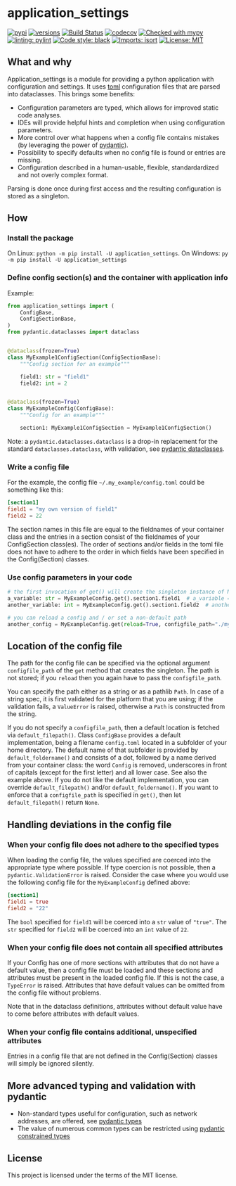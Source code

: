# application_settings

[![pypi](https://img.shields.io/pypi/v/application-settings.svg)](https://pypi.python.org/pypi/application-settings)
[![versions](https://img.shields.io/pypi/pyversions/application-settings.svg)](https://github.com/StockwatchDev/application_settings)
[![Build Status](https://github.com/StockwatchDev/application_settings/actions/workflows/application_settings-tests.yml/badge.svg?branch=develop)](https://github.com/StockwatchDev/application_settings/actions)
[![codecov](https://codecov.io/gh/StockwatchDev/application_settings/branch/develop/graph/badge.svg)](https://app.codecov.io/gh/StockwatchDev/application_settings)
[![Checked with mypy](http://www.mypy-lang.org/static/mypy_badge.svg)](http://mypy-lang.org/)
[![linting: pylint](https://img.shields.io/badge/linting-pylint-yellowgreen)](https://github.com/PyCQA/pylint)
[![Code style: black](https://img.shields.io/badge/code%20style-black-000000.svg)](https://github.com/psf/black)
[![Imports: isort](https://img.shields.io/badge/%20imports-isort-%231674b1?style=flat&labelColor=ef8336)](https://pycqa.github.io/isort/)
[![License: MIT](https://img.shields.io/badge/License-MIT-yellow.svg)](https://opensource.org/licenses/MIT)

## What and why

Application\_settings is a module for providing a python application with configuration
and settings. It uses [toml](https://toml.io/en/) configuration files that are parsed
into dataclasses. This brings some benefits:

- Configuration parameters are typed, which allows for improved static code analyses.
- IDEs will provide helpful hints and completion when using configuration parameters.
- More control over what happens when a config file contains mistakes
  (by leveraging the power of [pydantic](https://docs.pydantic.dev/)).
- Possibility to specify defaults when no config file is found or entries are missing.
- Configuration described in a human-usable, flexible, standardardized and not overly
  complex format.

Parsing is done once during first access and the resulting configuration is stored
as a singleton.

## How
### Install the package

On Linux: `python -m pip install -U application_settings`.
On Windows: `py -m pip install -U application_settings`

### Define config section(s) and the container with application info

Example:

```python
from application_settings import (
    ConfigBase,
    ConfigSectionBase,
)
from pydantic.dataclasses import dataclass


@dataclass(frozen=True)
class MyExample1ConfigSection(ConfigSectionBase):
    """Config section for an example"""

    field1: str = "field1"
    field2: int = 2


@dataclass(frozen=True)
class MyExampleConfig(ConfigBase):
    """Config for an example"""

    section1: MyExample1ConfigSection = MyExample1ConfigSection()

```

Note: a `pydantic.dataclasses.dataclass` is a drop-in replacement for the standard
`dataclasses.dataclass`, with validation, see
[pydantic dataclasses](https://docs.pydantic.dev/usage/dataclasses/).

### Write a config file

For the example, the config file `~/.my_example/config.toml` could be something like this:

```toml
[section1]
field1 = "my own version of field1"
field2 = 22
```

The section names in this file are equal to the fieldnames of your container class and the
entries in a section consist of the fieldnames of your ConfigSection class(es).
The order of sections and/or fields in the toml file does not have to adhere to the order
in which fields have been specified in the Config(Section) classes.

### Use config parameters in your code

```python
# the first invocation of get() will create the singleton instance of MyExampleConfig
a_variable: str = MyExampleConfig.get().section1.field1  # a_variable == "my own version of field1"
another_variable: int = MyExampleConfig.get().section1.field2  # another_variable == 22

# you can reload a config and / or set a non-default path
another_config = MyExampleConfig.get(reload=True, configfile_path="./my_config.tml")

```

## Location of the config file

The path for the config file can be specified via the optional argument `configfile_path`
of the `get` method that creates the singleton. The path is not stored; if you `reload`
then you again have to pass the `configfile_path`.

You can specify the path either as a string or as a pathlib `Path`. In case of a string
spec, it is first validated for the platform that you are using; if the validation fails,
a `ValueError` is raised, otherwise a `Path` is constructed from the string.

If you do not specify a `configfile_path`, then a default location is fetched via
`default_filepath()`. Class `ConfigBase` provides a default implementation, being
a filename `config.toml` located in a subfolder of your home directory. The default name
of that subfolder is provided by `default_foldername()` and consists
of a dot, followed by a name derived from your container class: the word `Config` is
removed, underscores in front of capitals (except for the first letter) and all lower case.
See also the example above. If you do not like the default implementation, you can
override `default_filepath()` and/or `default_foldername()`. If you want to
enforce that a `configfile_path` is specified in `get()`, then let
`default_filepath()` return `None`.

## Handling deviations in the config file

### When your config file does not adhere to the specified types

When loading the config file, the values specified are coerced into the appropriate type
where possible. If type coercion is not possible, then a `pydantic.ValidationError`
is raised. Consider the case where you would use the following config file for
the `MyExampleConfig` defined above:

```toml
[section1]
field1 = true
field2 = "22"
```

The `bool` specified for `field1` will be coerced into a `str` value of `"true"`.
The `str` specified for `field2` will be coerced into an `int` value of `22`.

### When your config file does not contain all specified attributes

If your Config has one of more sections with attributes that do not have a default
value, then a config file must be loaded and these sections and attributes must be
present in the loaded config file. If this is not the case, a `TypeError` is raised.
Attributes that have default values can be omitted
from the config file without problems.

Note that in the dataclass definitions, attributes without default value have to come
before attributes with default values.

### When your config file contains additional, unspecified attributes

Entries in a config file that are not defined in the Config(Section) classes will simply
be ignored silently.

## More advanced typing and validation with pydantic

- Non-standard types useful for configuration, such as network addresses, are offered, see
  [pydantic types](https://docs.pydantic.dev/usage/types/#pydantic-types)
- The value of numerous common types can be restricted using
  [pydantic constrained types](https://docs.pydantic.dev/usage/types/#constrained-types)

## License

This project is licensed under the terms of the MIT license.

